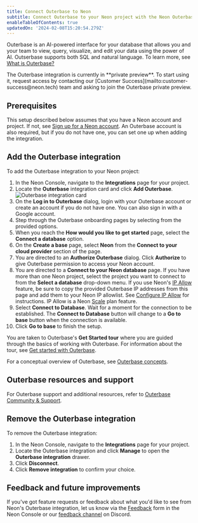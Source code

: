 ```yaml
---
title: Connect Outerbase to Neon
subtitle: Connect Outerbase to your Neon project with the Neon Outerbase integration 
enableTableOfContents: true
updatedOn: '2024-02-08T15:20:54.279Z'
---
```


Outerbase is an AI-powered interface for your database that allows you and your team to view, query,  visualize, and edit your data using the power of AI. Outserbase supports both SQL and natural language. To learn more, see [What is Outerbase?](https://docs.outerbase.com/introduction/what-is-outerbase)

<Admonition type="comingSoon" title="Feature Coming Soon">
The Outerbase integration is currently in **private preview**. To start using it, request access by contacting our [Customer Success](mailto:customer-success@neon.tech) team and asking to join the Outerbase private preview.
</Admonition>

## Prerequisites

This setup described below assumes that you have a Neon account and project. If not, see [Sign up for a Neon account](/docs/get-started-with-neon/signing-up). An Outerbase account is also required, but if you do not have one, you can set one up when adding the integration.

## Add the Outerbase integration

To add the Outerbase integration to your Neon project:

1. In the Neon Console, navigate to the **Integrations** page for your project.
2. Locate the **Outerbase** integration card and click **Add Outerbase**.
    ![Outerbase integration card](/docs/guides/github_card.png)
3. On the **Log in to Outerbase** dialog, login with your Outerbase account or create an account if you do not have one. You can also sign in with a Google account.
4. Step through the Outerbase onboarding pages by selecting from the provided options. 
5. When you reach the **How would you like to get started** page, select the **Connect a database** option.
6. On the **Create a base** page, select **Neon** from the **Connect to your cloud provider** section of the page.
7. You are directed to an **Authorize Outerbase** dialog. Click **Authorize** to give Outerbase permission to access your Neon account.
8. You are directed to a **Connect to your Neon database** page. If you have more than one Neon project, select the project you want to connect to from the **Select a database** drop-down menu.
    <Admonition type="note">
    If you use Neon's [IP Allow](/docs/introduction/ip-allow) feature, be sure to copy the provided Outerbase IP addresses from this page and add them to your Neon IP allowlist. See [Configure IP Allow](/docs/manage/projects#configure-ip-allow) for instructions. IP Allow is a Neon [Scale](/docs/introduction/plans#scale) plan feature.
    </Admonition>
9. Select **Connect to Database**. 
    <Admonition type="important">
    Wait for a moment for the connection to be established. The **Connect to Database** button will change to a **Go to base** button when the connection is available. 
    </Admonition>
10. Click **Go to base** to finish the setup.

You are taken to Outerbase's **Get Started tour** where you are guided through the basics of working with Outerbase. For information about the tour, see [Get started with Outerbase](https://docs.outerbase.com/introduction/get-started). 

For a conceptual overview of Outerbase, see [Outerbase concepts](https://docs.outerbase.com/introduction/concepts).

## Outerbase resources and support

For Outerbase support and additional resources, refer to [Outerbase Community & Support](https://docs.outerbase.com/introduction/community-support).

## Remove the Outerbase integration

To remove the Outerbase integration:

1. In the Neon Console, navigate to the **Integrations** page for your project.
2. Locate the Outerbase integration and click **Manage** to open the **Outerbase integration** drawer.
3. Click **Disconnect**.
4. Click **Remove integration** to confirm your choice.

## Feedback and future improvements

If you've got feature requests or feedback about what you'd like to see from Neon's Outerbase integration, let us know via the [Feedback](https://console.neon.tech/app/projects?modal=feedback) form in the Neon Console or our [feedback channel](https://discord.com/channels/1176467419317940276/1176788564890112042) on Discord.

